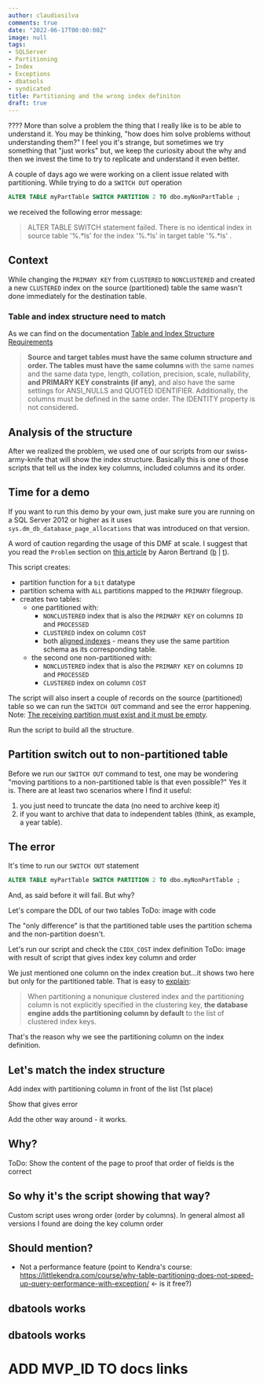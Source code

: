 ```yaml
---
author: claudiosilva
comments: true
date: "2022-06-17T00:00:00Z"
image: null
tags:
- SQLServer
- Partitioning
- Index
- Exceptions
- dbatools
- syndicated
title: Partitioning and the wrong index definiton
draft: true
---
```


???? More than solve a problem the thing that I really like is to be able to understand it.
You may be thinking, "how does him solve problems without understanding them?" I feel you it's strange, but sometimes we try something that "just works" but, we keep the curiosity about the why and then we invest the time to try to replicate and understand it even better.

A couple of days ago we were working on a client issue related with partitioning. While trying to do a `SWITCH OUT` operation

``` sql
ALTER TABLE myPartTable SWITCH PARTITION 2 TO dbo.myNonPartTable ;
```

we received the following error message:

>ALTER TABLE SWITCH statement failed. There is no identical index in source table '%.*ls' for the index '%.*ls' in target table '%.*ls' .

## Context

While changing the `PRIMARY KEY` from `CLUSTERED` to `NONCLUSTERED` and created a new `CLUSTERED` index on the source (partitioned) table the same wasn't done immediately for the destination table.

### Table and index structure need to match

As we can find on the documentation [Table and Index Structure Requirements](https://docs.microsoft.com/en-us/previous-versions/sql/sql-server-2008-r2/ms191160(v=sql.105)) 

> <b>Source and target tables must have the same column structure and order. The tables must have the same columns </b> with the same names and the same data type, length, collation, precision, scale, nullability, <b>and PRIMARY KEY constraints (if any)</b>, and also have the same settings for ANSI_NULLS and QUOTED IDENTIFIER. Additionally, the columns must be defined in the same order. The IDENTITY property is not considered.

## Analysis of the structure

After we realized the problem, we used one of our scripts from our swiss-army-knife that will show the index structure. Basically this is one of those scripts that tell us the index key columns, included columns and its order.

## Time for a demo

If you want to run this demo by your own, just make sure you are running on a SQL Server 2012 or higher as it uses `sys.dm_db_database_page_allocations` that was introduced on that version.

A word of caution regarding the usage of this DMF at scale. I suggest that you read the `Problem` section on [this article](https://www.mssqltips.com/sqlservertip/5714/new-function-in-sql-server-2019-sysdmdbpageinfo/) by Aaron Bertrand ([b](https://sqlblog.org/) | [t](https://twitter.com/AaronBertrand)). 

This script creates:

* partition function for a `bit` datatype
* partition schema with `ALL` partitions mapped to the `PRIMARY` filegroup.
* creates two tables:
  * one partitioned with:
    * `NONCLUSTERED` index that is also the `PRIMARY KEY` on columns `ID` and `PROCESSED`
    * `CLUSTERED` index on column `COST`
    * both [aligned indexes](https://docs.microsoft.com/en-us/sql/relational-databases/partitions/partitioned-tables-and-indexes?view=sql-server-ver16#aligned-index) - means they use the same partition schema as its corresponding table.
  * the second one non-partitioned with:
    * `NONCLUSTERED` index that is also the `PRIMARY KEY` on columns `ID` and `PROCESSED`
    * `CLUSTERED` index on column `COST`

The script will also insert a couple of records on the source (partitioned) table so we can run the `SWITCH OUT` command and see the error happening. Note: [The receiving partition must exist and it must be empty](https://docs.microsoft.com/en-us/previous-versions/sql/sql-server-2008-r2/ms191160(v=sql.105)).

Run the script to build all the structure.

## Partition switch out to non-partitioned table

Before we run our `SWITCH OUT` command to test, one may be wondering "moving partitions to a non-partitioned table is that even possible?" Yes it is. There are at least two scenarios where I find it useful:

1. you just need to truncate the data (no need to archive keep it)
2. if you want to archive that data to independent tables (think, as example, a year table).

## The error

It's time to run our `SWITCH OUT` statement

``` sql
ALTER TABLE myPartTable SWITCH PARTITION 2 TO dbo.myNonPartTable ;
```

And, as said before it will fail. But why?

Let's compare the DDL of our two tables
ToDo: image with code

The "only difference" is that the partitioned table uses the partition schema and the non-partition doesn't.

Let's run our script and check the `CIDX_COST` index definition
ToDo: image with result of script that gives index key column and order

We just mentioned one column on the index creation but...it shows two here but only for the partitioned table. That is easy to [explain](https://docs.microsoft.com/en-us/sql/relational-databases/partitions/partitioned-tables-and-indexes?view=sql-server-ver16#partitioning-clustered-indexes):

> When partitioning a nonunique clustered index and the partitioning column is not explicitly specified in the clustering key, **the database engine adds the partitioning column by default** to the list of clustered index keys.

That's the reason why we see the partitioning column on the index definition.

## Let's match the index structure

Add index with partitioning column in front of the list (1st place)

Show that gives error

Add the other way around - it works.

## Why?

ToDo: Show the content of the page to proof that order of fields is the correct

## So why it's the script showing that way?

Custom script uses wrong order (order by columns).
In general almost all versions I found are doing the key column order

## Should mention?

- Not a performance feature (point to Kendra's course: https://littlekendra.com/course/why-table-partitioning-does-not-speed-up-query-performance-with-exception/ <- is it free?)

## dbatools works

## dbatools works
# ADD MVP_ID TO docs links